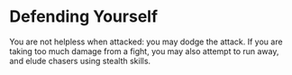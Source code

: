 # Defending Yourself

You are not helpless when attacked: you may dodge the attack. If you are taking too much damage from a fight, you may also attempt to run away, and elude chasers using stealth skills.

